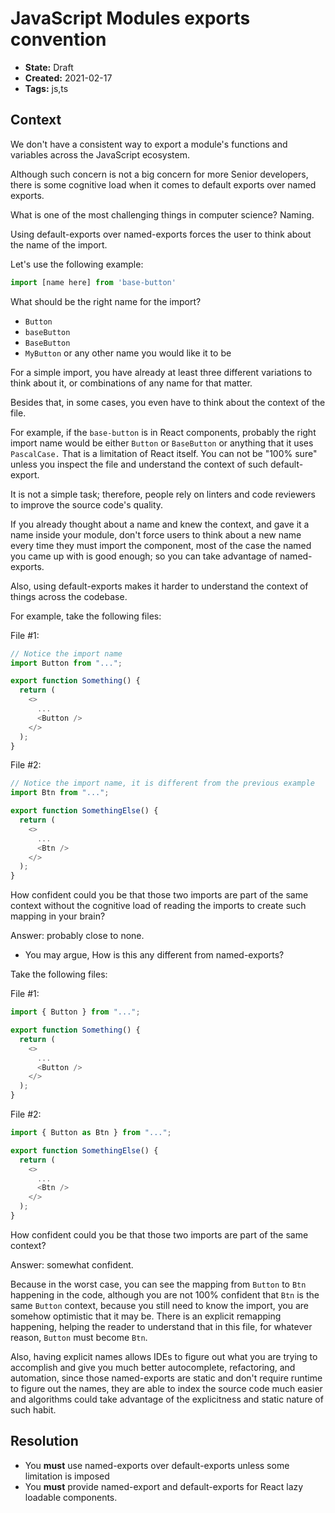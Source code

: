 # JavaScript Modules exports convention

* **State:** Draft
* **Created:** 2021-02-17
* **Tags:** js,ts

## Context

We don't have a consistent way to export a module's functions and variables
across the JavaScript ecosystem.

Although such concern is not a big concern for more Senior developers, there is
some cognitive load when it comes to default exports over named exports.

What is one of the most challenging things in computer science? Naming.

Using default-exports over named-exports forces the user to think about the name
of the import.

Let's use the following example:

```ts
import [name here] from 'base-button'
```

What should be the right name for the import?

* `Button`
* `baseButton`
* `BaseButton`
* `MyButton` or any other name you would like it to be

For a simple import, you have already at least three different variations to
think about it, or combinations of any name for that matter.

Besides that, in some cases, you even have to think about the context of the
file.

For example, if the `base-button` is in React components, probably the right
import name would be either `Button` or `BaseButton` or anything that it uses
`PascalCase.` That is a limitation of React itself. You can not be "100% sure"
unless you inspect the file and understand the context of such default-export.

It is not a simple task; therefore, people rely on linters and code reviewers to
improve the source code's quality.

If you already thought about a name and knew the context, and gave it a name
inside your module, don't force users to think about a new name every time
they must import the component, most of the case the named you came up with is
good enough; so you can take advantage of named-exports.

Also, using default-exports makes it harder to understand the context of things
across the codebase.

For example, take the following files:

File #1:

```ts
// Notice the import name
import Button from "...";

export function Something() {
  return (
    <>
      ...
      <Button />
    </>
  );
}
```

File #2:

```ts
// Notice the import name, it is different from the previous example
import Btn from "...";

export function SomethingElse() {
  return (
    <>
      ...
      <Btn />
    </>
  );
}
```

How confident could you be that those two imports are part of the same context
without the cognitive load of reading the imports to create such mapping in your
brain?

Answer: probably close to none.

* You may argue, How is this any different from named-exports?

Take the following files:

File #1:

```ts
import { Button } from "...";

export function Something() {
  return (
    <>
      ...
      <Button />
    </>
  );
}
```

File #2:

```ts
import { Button as Btn } from "...";

export function SomethingElse() {
  return (
    <>
      ...
      <Btn />
    </>
  );
}
```

How confident could you be that those two imports are part of the same context?

Answer: somewhat confident.

Because in the worst case, you can see the mapping from `Button` to `Btn`
happening in the code, although you are not 100% confident that `Btn` is the same
`Button` context, because you still need to know the import, you are somehow
optimistic that it may be.
There is an explicit remapping happening, helping the reader to understand that
in this file, for whatever reason, `Button` must become `Btn`.

Also, having explicit names allows IDEs to figure out what you are trying to
accomplish and give you much better autocomplete, refactoring, and automation,
since those named-exports are static and don't require runtime to figure out
the names, they are able to index the source code much easier and algorithms
could take advantage of the explicitness and static nature of such habit.

## Resolution

* You **must** use named-exports over default-exports unless some limitation
  is imposed
* You **must** provide named-export and default-exports for React lazy
  loadable components.

